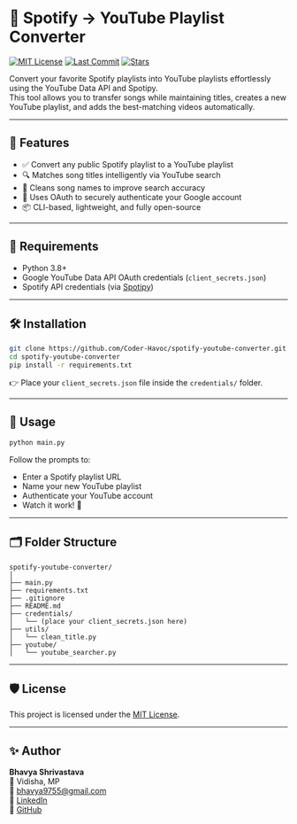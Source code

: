 # 🎵 Spotify → YouTube Playlist Converter

[![MIT License](https://img.shields.io/github/license/Coder-Havoc/spotify-youtube-converter)](LICENSE)
[![Last Commit](https://img.shields.io/github/last-commit/Coder-Havoc/spotify-youtube-converter)](https://github.com/Coder-Havoc/spotify-youtube-converter/commits/main)
[![Stars](https://img.shields.io/github/stars/Coder-Havoc/spotify-youtube-converter?style=social)](https://github.com/Coder-Havoc/spotify-youtube-converter/stargazers)

Convert your favorite Spotify playlists into YouTube playlists effortlessly using the YouTube Data API and Spotipy.  
This tool allows you to transfer songs while maintaining titles, creates a new YouTube playlist, and adds the best-matching videos automatically.

---

## 🚀 Features

- ✅ Convert any public Spotify playlist to a YouTube playlist  
- 🔍 Matches song titles intelligently via YouTube search  
- 🧠 Cleans song names to improve search accuracy  
- 📧 Uses OAuth to securely authenticate your Google account  
- 📦 CLI-based, lightweight, and fully open-source  

---

## 🧰 Requirements

- Python 3.8+
- Google YouTube Data API OAuth credentials (`client_secrets.json`)
- Spotify API credentials (via [Spotipy](https://spotipy.readthedocs.io))

---

## 🛠️ Installation

```bash
git clone https://github.com/Coder-Havoc/spotify-youtube-converter.git
cd spotify-youtube-converter
pip install -r requirements.txt
```

👉 Place your `client_secrets.json` file inside the `credentials/` folder.

---

## 📌 Usage

```bash
python main.py
```

Follow the prompts to:

- Enter a Spotify playlist URL  
- Name your new YouTube playlist  
- Authenticate your YouTube account  
- Watch it work! 🎉  

---

## 🗂️ Folder Structure

```
spotify-youtube-converter/
│
├── main.py
├── requirements.txt
├── .gitignore
├── README.md
├── credentials/
│   └── (place your client_secrets.json here)
├── utils/
│   └── clean_title.py
├── youtube/
│   └── youtube_searcher.py
```

---

## 🛡 License

This project is licensed under the [MIT License](LICENSE).

---

## ✨ Author

**Bhavya Shrivastava**  
📍 Vidisha, MP  
📧 bhavya9755@gmail.com  
🔗 [LinkedIn](https://www.linkedin.com/in/bhavya-shrivastava0107/)  
🔗 [GitHub](https://github.com/Coder-Havoc)
